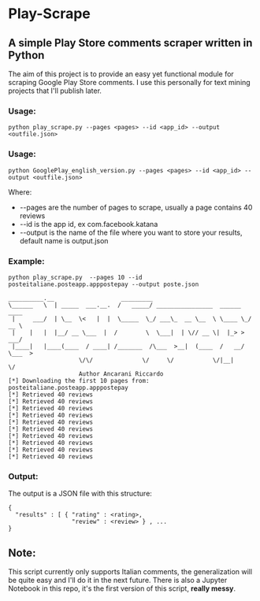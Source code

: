 # Play-Scrape
## A simple Play Store comments scraper written in Python
The aim of this project is to provide an easy yet functional module for scraping Google Play Store comments.
I use this personally for text mining projects that I'll publish later.

### Usage:
```
python play_scrape.py --pages <pages> --id <app_id> --output <outfile.json>
```

### Usage:
```
python GooglePlay_english_version.py --pages <pages> --id <app_id> --output <outfile.json>
```
Where:
+ --pages are the number of pages to scrape, usually a page contains 40 reviews
+ --id is the app id, ex com.facebook.katana
+ --output is the name of the file where you want to store your results, default name is output.json

### Example:
```
python play_scrape.py  --pages 10 --id posteitaliane.posteapp.apppostepay --output poste.json

__________.__                   _________                                  
\______   \  | _____  ___.__.  /   _____/ ________________  ______   ____  
 |     ___/  | \__  \<   |  |  \_____  \_/ ___\_  __ \__  \ \____ \_/ __ \ 
 |    |   |  |__/ __ \___  |  /        \  \___|  | \// __ \|  |_> >  ___/ 
 |____|   |____(____  / ____| /_______  /\___  >__|  (____  /   __/ \___  >
                    \/\/              \/     \/           \/|__|        \/ 
                    Author Ancarani Riccardo
[*] Downloading the first 10 pages from: posteitaliane.posteapp.apppostepay
[*] Retrieved 40 reviews
[*] Retrieved 40 reviews
[*] Retrieved 40 reviews
[*] Retrieved 40 reviews
[*] Retrieved 40 reviews
[*] Retrieved 40 reviews
[*] Retrieved 40 reviews
[*] Retrieved 40 reviews
[*] Retrieved 40 reviews
[*] Retrieved 40 reviews
```

### Output:
The output is a JSON file with this structure:

```
{
  "results" : [ { "rating" : <rating>,
                  "review" : <review> } , ...
}
```

## Note:
This script currently only supports Italian comments, the generalization will be quite easy and I'll do it in the next future.
There is also a Jupyter Notebook in this repo, it's the first version of this script, **really messy**.
